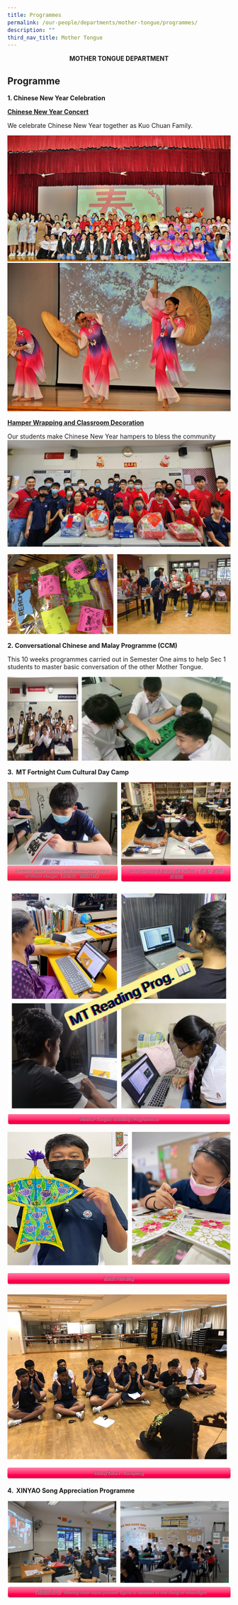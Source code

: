 ```yaml
---
title: Programmes
permalink: /our-people/departments/mother-tongue/programmes/
description: ""
third_nav_title: Mother Tongue
---
```

**<center>MOTHER TONGUE DEPARTMENT</center>**


## Programme

**1. Chinese New Year Celebration**

**<u>Chinese New Year Concert</u>**

We celebrate Chinese New Year together as Kuo Chuan Family.

![](/images/Our%20People/Departments/MT/2023/dsc_0259.jpg)<br>![](/images/Our%20People/Departments/MT/2023/dsc_0213.jpg)

**<u>Hamper Wrapping and Classroom Decoration</u>**

Our students make Chinese New Year hampers to bless the community
![](/images/Our%20People/Departments/MT/2023/cny%20hamper%20classrm.jpeg)


![](/images/Our%20People/Departments/MT/MT%20Prog%203.png)

**2.&nbsp;Conversational Chinese and Malay Programme (CCM)**  

This 10 weeks programmes carried out in Semester One aims to help Sec 1 students to master basic conversation of the other Mother Tongue.

![](/images/Our%20People/Departments/MT/MT%20Prog%204.png)


**3\. &nbsp;MT Fortnight Cum Cultural Day Camp**

![](/images/Our%20People/Departments/MT/MT%20Prog%205.png)

![](/images/Our%20People/Departments/MT/MT%20Prog%206.jpg)
![](/images/Our%20People/Departments/MT/MT%20Prog%207.png)

![](/images/Our%20People/Departments/MT/MT%20Prog%208.png)

![](/images/Our%20People/Departments/MT/MT%20Prog%209.png)


**4\. &nbsp;XINYAO Song Appreciation Programme**

![](/images/Our%20People/Departments/MT/MT%20Prog%2010.png)